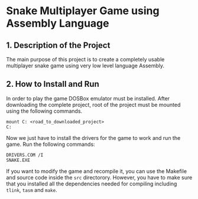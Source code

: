 # Snake Multiplayer Game using Assembly Language

## 1. Description of the Project

[//]: # "What was the purpose of the project?" 
The main purpose of this project is to create a completely usable multiplayer snake game using very low level language Assembly.

[//]: # "What your application does?" 


[//]: # "What problem does it solve" 


[//]: # "What was your motivation?" 


[//]: # "Why did you build this project?" 



[//]: # "## 2. Technologies Used"

[//]: # "What technologies were used?" 


[//]: # "Why you used the technologies you used?" 


[//]: # "Some of the challenges you faced and features you hope to implement in the future." 





[//]: # "## 3. Learning outcomes"

[//]: # "What did you learn?" 



## 2. How to Install and Run
In order to play the game DOSBox emulator must be installed. After downloading the complete project, root of the project must be mounted using the following commands.
```console
mount C: <road_to_downloaded_project>
C:
```


Now we just have to install the drivers for the game to work and run the game. Run the following commands:

```console
DRIVERS.COM /I
SNAKE.EXE
```

If you want to modify the game and recompile it, you can use the Makefile and source code inside the `src` directorory. However, you have to make sure that you installed all the dependencies needed for compiling including `tlink`, `tasm` and `make`.

[//]: # "## 5. Extra Information"


